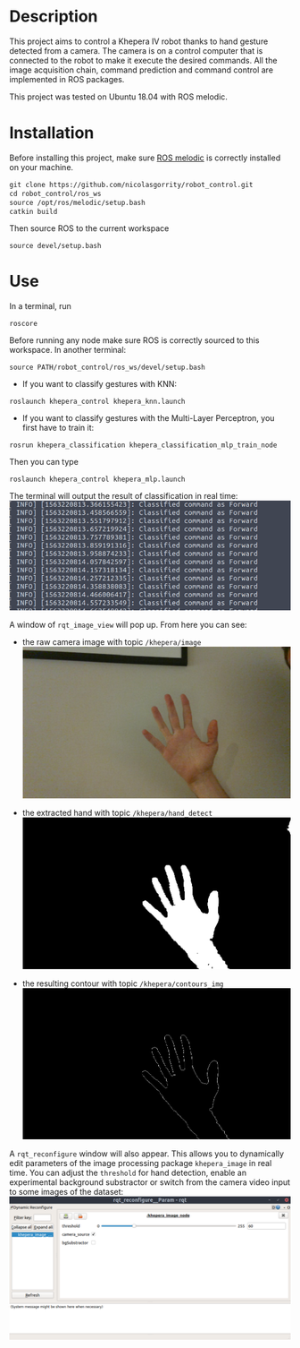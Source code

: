 # Description
This project aims to control a Khepera IV robot thanks to hand gesture detected from a camera.
The camera is on a control computer that is connected to the robot to make it execute the desired commands.
All the image acquisition chain, command prediction and command control are implemented in ROS packages.

This project was tested on Ubuntu 18.04 with ROS melodic.

# Installation
Before installing this project, make sure [ROS melodic](http://wiki.ros.org/melodic/Installation/Ubuntu) is correctly installed on your machine.

```
git clone https://github.com/nicolasgorrity/robot_control.git
cd robot_control/ros_ws
source /opt/ros/melodic/setup.bash
catkin build
```
Then source ROS to the current workspace
```
source devel/setup.bash
```

# Use
In a terminal, run
```
roscore
```
Before running any node make sure ROS is correctly sourced to this workspace. In another terminal:
```
source PATH/robot_control/ros_ws/devel/setup.bash
```
- If you want to classify gestures with KNN:
```
roslaunch khepera_control khepera_knn.launch
```
- If you want to classify gestures with the Multi-Layer Perceptron, you first have to train it:
```
rosrun khepera_classification khepera_classification_mlp_train_node
```
Then you can type
```
roslaunch khepera_control khepera_mlp.launch
```

The terminal will output the result of classification in real time:
![Classification output in console](.example_images/console.png?raw=true "Classification output in console")

A window of `rqt_image_view` will pop up. From here you can see:
- the raw camera image with topic `/khepera/image`
![Camera image](.example_images/camera.png?raw=true "Camera image")

- the extracted hand with topic `/khepera/hand_detect`
![Extracted hand](.example_images/extracted_hand.png?raw=true "Extracted hand")

- the resulting contour with topic `/khepera/contours_img`
![Hand contour](.example_images/hand_contour.png?raw=true "Hand contour")

A `rqt_reconfigure` window will also appear. This allows you to dynamically edit parameters of the image processing package `khepera_image` in real time. You can adjust the `threshold` for hand detection, enable an experimental background substractor or switch from the camera video input to some images of the dataset:
![Dynamic configuration](.example_images/cfg.png?raw=true "Dynamic configuration")
